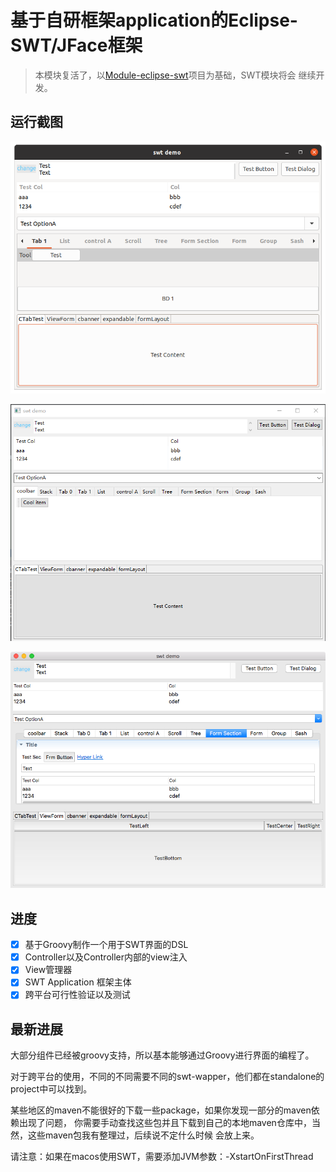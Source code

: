 # 基于自研框架application的Eclipse-SWT/JFace框架

> 本模块复活了，以[Module-eclipse-swt](https://github.com/SW-Fantastic/modular-eclipse-swt)项目为基础，SWT模块将会
> 继续开发。

## 运行截图

![截图 Linux](./docs/screen-shot/Linux.png)

![截图 windows](./docs/screen-shot/windows.png)

![截图 MacOS](./docs/screen-shot/macos.png)

## 进度
- [x] 基于Groovy制作一个用于SWT界面的DSL
- [x] Controller以及Controller内部的view注入
- [x] View管理器
- [x] SWT Application 框架主体
- [x] 跨平台可行性验证以及测试

## 最新进展

大部分组件已经被groovy支持，所以基本能够通过Groovy进行界面的编程了。

对于跨平台的使用，不同的不同需要不同的swt-wapper，他们都在standalone的project中可以找到。

某些地区的maven不能很好的下载一些package，如果你发现一部分的maven依赖出现了问题，
你需要手动查找这些包并且下载到自己的本地maven仓库中，当然，这些maven包我有整理过，后续说不定什么时候
会放上来。

请注意：如果在macos使用SWT，需要添加JVM参数：-XstartOnFirstThread